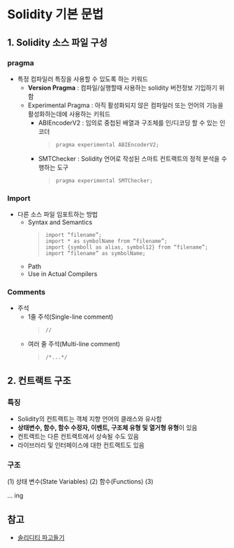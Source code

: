 # Solidity 기본 문법
> 
## 1. Solidity 소스 파일 구성
### pragma 
- 특정 컴파일러 특징을 사용할 수 있도록 하는 키워드
  - **Version Pragma** : 컴파일/실행할때 사용하는 solidity 버전정보 기입하기 위함
  - Experimental Pragma : 아직 활성화되지 않은 컴파일러 또는 언어의 기능을 활성화하는데에 사용하는 키워드
      - ABIEncoderV2 : 임의로 중첩된 배열과 구조체를 인/디코딩 할 수 있는 인코더
        > `pragma experimental ABIEncoderV2;`
      - SMTChecker : Solidity 언어로 작성된 스마트 컨트랙트의 정적 분석을 수행하는 도구
        > `pragma experimental SMTChecker;`
### Import
- 다른 소스 파일 임포트하는 방법
  - Syntax and Semantics
     > ```import “filename”;```  
     > ```import * as symbolName from “filename”;```  
     > ```import {symboll as alias, symbol12} from “filename”;```    
     > ```import “filename” as symbolName;```
  - Path
  - Use in Actual Compilers
### Comments
- 주석
  - 1줄 주석(Single-line comment)
    > `//`
  - 여러 줄 주석(Multi-line comment)
    > `/*...*/`

       
## 2. 컨트랙트 구조
### 특징
- Solidity의 컨트랙트는 객체 지향 언어의 클래스와 유사함
- **상태변수, 함수, 함수 수정자, 이벤트, 구조체 유형 및 열거형 유형**이 있음
- 컨트랙트는 다른 컨트랙트에서 상속될 수도 있음
- 라이브러리 및 인터페이스에 대한 컨트랙트도 있음

### 구조
(1) 상태 변수(State Variables)
(2) 함수(Functions)
(3) 

... ing

## 참고
- [솔리디티 파고들기](https://solidity-kr.readthedocs.io/ko/latest/layout-of-source-files.html)
